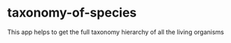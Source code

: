 # taxonomy-of-species

This app helps to get the full taxonomy hierarchy of all the living organisms
